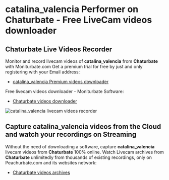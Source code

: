 # catalina_valencia Performer on Chaturbate - Free LiveCam videos downloader

## Chaturbate Live Videos Recorder

Monitor and record livecam videos of **catalina_valencia** from **Chaturbate** with Moniturbate.com
Get a premium trial for free by just and only registering with your Email address:
* [catalina_valencia Premium videos downloader](https://moniturbate.com/request-demo-licence-key.html)

Free livecam videos downloader - Moniturbate Software:
* [Chaturbate videos downloader](https://moniturbate.com/moniturbate-download-software.html)

![catalina_valencia livecam videos recorder](https://peachurnet.com/templates/moniturbate-software.png)


## Capture catalina_valencia videos from the Cloud and watch your recordings on Streaming

Without the need of downloading a software, capture **catalina_valencia** livecam videos from **Chaturbate** 100% online.
Watch Livecam archives from **Chaturbate** unlimitedly from thousands of existing recordings, only on Peachurbate.com and its websites network:
* [Chaturbate videos archives](https://peachurnet.com/)